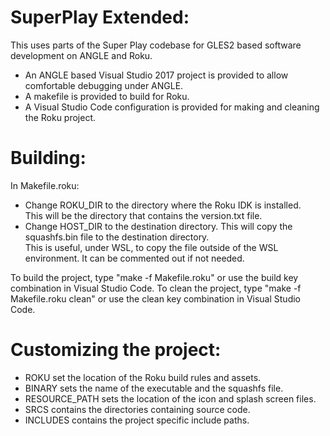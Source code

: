 # SuperPlay Extended:
This uses parts of the Super Play codebase for GLES2 based software development on ANGLE and Roku.
* An ANGLE based Visual Studio 2017 project is provided to allow comfortable debugging under ANGLE.
* A makefile is provided to build for Roku.
* A Visual Studio Code configuration is provided for making and cleaning the Roku project.

# Building:
In Makefile.roku:
* Change ROKU_DIR to the directory where the Roku IDK is installed.  
  This will be the directory that contains the version.txt file.
* Change HOST_DIR to the destination directory. This will copy the squashfs.bin file to the destination directory.  
  This is useful, under WSL, to copy the file outside of the WSL environment.
  It can be commented out if not needed.

To build the project, type "make -f Makefile.roku" or use the build key combination in Visual Studio Code.
To clean the project, type "make -f Makefile.roku clean" or use the clean key combination in Visual Studio Code.

# Customizing the project:
* ROKU set the location of the Roku build rules and assets.
* BINARY sets the name of the executable and the squashfs file.
* RESOURCE_PATH sets the location of the icon and splash screen files.
* SRCS contains the directories containing source code.
* INCLUDES contains the project specific include paths.
